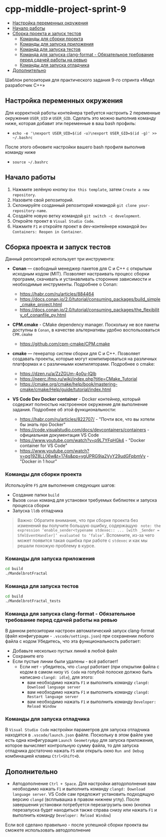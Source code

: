 # cpp-middle-project-sprint-9 <!-- omit in toc -->

- [Настройка переменных окружения](#настройка-переменных-окружения)
- [Начало работы](#начало-работы)
- [Сборка проекта и запуск тестов](#сборка-проекта-и-запуск-тестов)
  - [Команды для сборки проекта](#команды-для-сборки-проекта)
  - [Команды для запуска приложения](#команды-для-запуска-приложения)
  - [Команда для запуска тестов](#команда-для-запуска-тестов)
  - [Команда для запуска clang-format - Обязательное требование перед сдачей работы на ревью](#команда-для-запуска-clang-format---обязательное-требование-перед-сдачей-работы-на-ревью)
  - [Команды для запуска отладчика](#команды-для-запуска-отладчика)
- [Дополнительно](#дополнительно)


Шаблон репозитория для практического задания 9-го спринта «Мидл разработчик С++»

## Настройка переменных окружения

Для корректной работы контейнера требуется настроить 2 переменные окружения `USER_UID` и `USER_GID`. Сделать это можно выполнив команду ниже, которая добавит эти переменные в ваш bash профиль:

- `echo -e '\nexport USER_UID=$(id -u)\nexport USER_GID=$(id -g)' >> ~/.bashrc`

После этого обновите настройки вашего bash профиля выполнив команду ниже

- `source ~/.bashrc`

## Начало работы

1. Нажмите зелёную кнопку `Use this template`, затем `Create a new repository`.
2. Назовите свой репозиторий.
3. Склонируйте созданный репозиторий командой `git clone your-repository-name`.
4. Создайте новую ветку командой `git switch -c development`.
5. Откройте проект в `Visual Studio Code`.
6. Нажмите `F1` и откройте проект в dev-контейнере командой `Dev Containers: Reopen in Container`.

## Сборка проекта и запуск тестов

Данный репозиторий использует три инструмента:

- **Conan** — свободный менеджер пакетов для C и C++ с открытым исходным кодом (MIT). Позволяет настраивать процесс сборки программ, скачивать и устанавливать сторонние зависимости и необходимые инструменты. Подробнее о Conan:
  - https://habr.com/ru/articles/884464
  - https://docs.conan.io/2.0/tutorial/consuming_packages/build_simple_cmake_project.html
  - https://docs.conan.io/2.0/tutorial/consuming_packages/the_flexibility_of_conanfile_py.html

- **CPM.cmake** - CMake dependency manager. Поскольку не все пакеты доступны в `Conan`, в качестве альтернативы удобно воспользоваться `CPM.cmake`
  - https://github.com/cpm-cmake/CPM.cmake

- **cmake** — генератор систем сборки для C и C++. Позволяет создавать проекты, которые могут компилироваться на различных платформах и с различными компиляторами. Подробнее о cmake:
  - https://dzen.ru/a/ZzZGUm-4o0u-IQlb
  - https://neerc.ifmo.ru/wiki/index.php?title=CMake_Tutorial
  - https://cmake.org/cmake/help/book/mastering-cmake/cmake/Help/guide/tutorial/index.html

- **VS Code Dev Docker container** - Docker контейнер, который содержит полностью настроенное окружение для выполнение задания. Подробнее об этой функциональности:
  - https://habr.com/ru/articles/822707/ - "Почти все, что вы хотели бы знать про Docker"
  - https://code.visualstudio.com/docs/devcontainers/containers - официальная документация VS Code
  - https://www.youtube.com/watch?v=p9L7YFqHGk4 - "Docker container for VS Code"
  - https://www.youtube.com/watch?v=pg19Z8LL06w&t=174s&pp=ygUPRG9ja2VyY29udGFpbmVy - "Docker in 1 hour"

### Команды для сборки проекта

Используйте `F5` для выполнения следующих шагов:
- Создание папки `build`
- Вызов `conan` команд для установки требуемых библиотек и запуска процесса сборки
- Запуска `lldb` отладчика

> Важно: Обратите внимание, что при сборке проекта без изменений вы получите большую ошибку, содержащую ` note: the expression ‘enable_sender<typename stdexec:: ... [with _Sender = SfmlEventHandler]’ evaluated to ‘false’`. Вспомните, из-за чего может появится такая ошибка при работе с `stdexec` и как мы решали похожую проблему в курсе.

### Команды для запуска приложения

```bash
cd build
./MandelbrotFractal
```

### Команда для запуска тестов

```bash
cd build
./MandelbrotFractal_tests
```

### Команда для запуска clang-format - Обязательное требование перед сдачей работы на ревью

В данном репозитории настроен автоматический запуск clang-format (файл конфигурации - `.vscode/settings.json`) при сохранении любого файла с кодом
Убедитесь, что эта функциональность работает:
- Добавьте несколько пустых линий в любой файл
- Сохраните его
- Если пустые линии были удалены - всё работает!
  - Если нет - убедитесь, что `clangd` работает (при открытии файла с кодом в самом низу `VS Code` на голубой полоске должно быть написано `clangd: idle`), для этого:
    - вам необходимо нажать `F1` и выполнить команду `clangd: Download language server`
    - вам необходимо нажать `F1` и выполнить команду `clangd: Restart language server`
    - вам необходимо нажать `F1` и выполнить команду `Developer: Reload Window`

### Команды для запуска отладчика

В `Visual Studio Code` настройки параметров для запуска отладчика находятся в `.vscode/launch.json` файле. Поскольку в этом файле уже есть одна конфигурация `Launch GeometryApp` для запуска приложения, которое вычисляет контрольную сумму файла, то для запуска отладчика достаточно нажать `F5` или открыть окно `Run and Debug` комбинацией клавиш `Ctrl+Shift+D`.

## Дополнительно

- Автодополнение `Ctrl + Space`. Для настройки автодополнения вам необходимо нажать `F1` и выполнить команду `clangd: Download language server`. VS Code сам предложит установить подходящую версию `clangd` (всплывашка в правом нижнем углу). После завершения установки потребуется перезагрузить окно (кнопка перезапуска будет находиться также справа снизу или нажать `F1` и выполнить команду `Developer: Reload Window`)

Если всё сделано правильно - после успешной сборки проекта вы сможете использовать автодополнение
